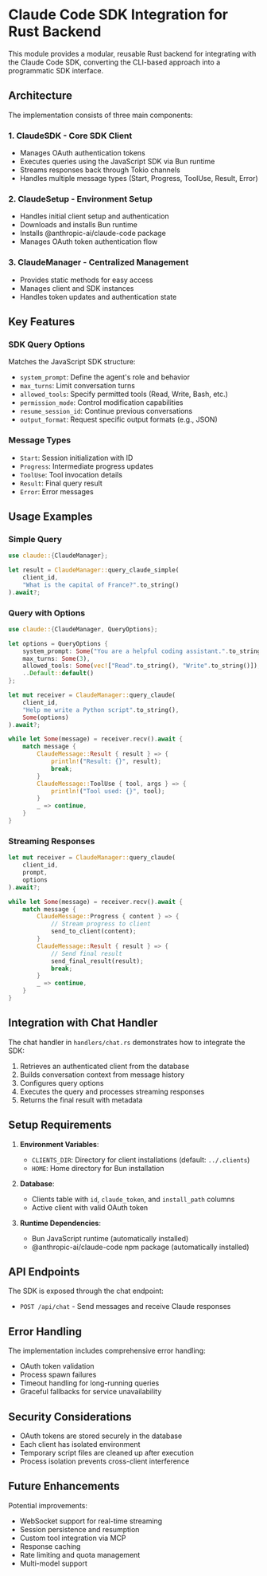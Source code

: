 # Claude Code SDK Integration for Rust Backend

This module provides a modular, reusable Rust backend for integrating with the Claude Code SDK, converting the CLI-based approach into a programmatic SDK interface.

## Architecture

The implementation consists of three main components:

### 1. ClaudeSDK - Core SDK Client
- Manages OAuth authentication tokens
- Executes queries using the JavaScript SDK via Bun runtime
- Streams responses back through Tokio channels
- Handles multiple message types (Start, Progress, ToolUse, Result, Error)

### 2. ClaudeSetup - Environment Setup
- Handles initial client setup and authentication
- Downloads and installs Bun runtime
- Installs @anthropic-ai/claude-code package
- Manages OAuth token authentication flow

### 3. ClaudeManager - Centralized Management
- Provides static methods for easy access
- Manages client and SDK instances
- Handles token updates and authentication state

## Key Features

### SDK Query Options
Matches the JavaScript SDK structure:
- `system_prompt`: Define the agent's role and behavior
- `max_turns`: Limit conversation turns
- `allowed_tools`: Specify permitted tools (Read, Write, Bash, etc.)
- `permission_mode`: Control modification capabilities
- `resume_session_id`: Continue previous conversations
- `output_format`: Request specific output formats (e.g., JSON)

### Message Types
- `Start`: Session initialization with ID
- `Progress`: Intermediate progress updates
- `ToolUse`: Tool invocation details
- `Result`: Final query result
- `Error`: Error messages

## Usage Examples

### Simple Query
```rust
use claude::{ClaudeManager};

let result = ClaudeManager::query_claude_simple(
    client_id,
    "What is the capital of France?".to_string()
).await?;
```

### Query with Options
```rust
use claude::{ClaudeManager, QueryOptions};

let options = QueryOptions {
    system_prompt: Some("You are a helpful coding assistant.".to_string()),
    max_turns: Some(3),
    allowed_tools: Some(vec!["Read".to_string(), "Write".to_string()]),
    ..Default::default()
};

let mut receiver = ClaudeManager::query_claude(
    client_id,
    "Help me write a Python script".to_string(),
    Some(options)
).await?;

while let Some(message) = receiver.recv().await {
    match message {
        ClaudeMessage::Result { result } => {
            println!("Result: {}", result);
            break;
        }
        ClaudeMessage::ToolUse { tool, args } => {
            println!("Tool used: {}", tool);
        }
        _ => continue,
    }
}
```

### Streaming Responses
```rust
let mut receiver = ClaudeManager::query_claude(
    client_id,
    prompt,
    options
).await?;

while let Some(message) = receiver.recv().await {
    match message {
        ClaudeMessage::Progress { content } => {
            // Stream progress to client
            send_to_client(content);
        }
        ClaudeMessage::Result { result } => {
            // Send final result
            send_final_result(result);
            break;
        }
        _ => continue,
    }
}
```

## Integration with Chat Handler

The chat handler in `handlers/chat.rs` demonstrates how to integrate the SDK:

1. Retrieves an authenticated client from the database
2. Builds conversation context from message history
3. Configures query options
4. Executes the query and processes streaming responses
5. Returns the final result with metadata

## Setup Requirements

1. **Environment Variables**:
   - `CLIENTS_DIR`: Directory for client installations (default: `../.clients`)
   - `HOME`: Home directory for Bun installation

2. **Database**:
   - Clients table with `id`, `claude_token`, and `install_path` columns
   - Active client with valid OAuth token

3. **Runtime Dependencies**:
   - Bun JavaScript runtime (automatically installed)
   - @anthropic-ai/claude-code npm package (automatically installed)

## API Endpoints

The SDK is exposed through the chat endpoint:
- `POST /api/chat` - Send messages and receive Claude responses

## Error Handling

The implementation includes comprehensive error handling:
- OAuth token validation
- Process spawn failures
- Timeout handling for long-running queries
- Graceful fallbacks for service unavailability

## Security Considerations

- OAuth tokens are stored securely in the database
- Each client has isolated environment
- Temporary script files are cleaned up after execution
- Process isolation prevents cross-client interference

## Future Enhancements

Potential improvements:
- WebSocket support for real-time streaming
- Session persistence and resumption
- Custom tool integration via MCP
- Response caching
- Rate limiting and quota management
- Multi-model support